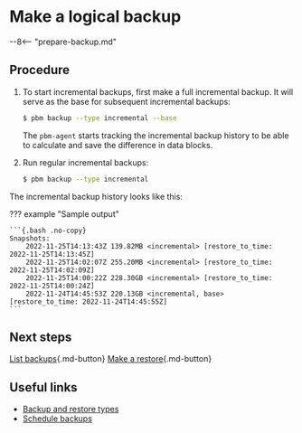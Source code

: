 # Make a logical backup

--8<-- "prepare-backup.md"

## Procedure

1. To start incremental backups, first make a full incremental backup. It will serve as the base for subsequent incremental backups:

    ```{.bash data-prompt="$"} 
    $ pbm backup --type incremental --base
    ```

    The `pbm-agent` starts tracking the incremental backup history to be able to calculate and save the difference in data blocks. 

2. Run regular incremental backups:

    ```{.bash data-prompt="$"}
    $ pbm backup --type incremental
    ```

The incremental backup history looks like this:

??? example "Sample output"

    ```{.bash .no-copy} 
    Snapshots:
        2022-11-25T14:13:43Z 139.82MB <incremental> [restore_to_time: 2022-11-25T14:13:45Z]
        2022-11-25T14:02:07Z 255.20MB <incremental> [restore_to_time: 2022-11-25T14:02:09Z]
        2022-11-25T14:00:22Z 228.30GB <incremental> [restore_to_time: 2022-11-25T14:00:24Z]
        2022-11-24T14:45:53Z 220.13GB <incremental, base> [restore_to_time: 2022-11-24T14:45:55Z]
    ```


## Next steps

[List backups](../usage/list-backup.md){.md-button}
[Make a restore](restore.md){.md-button}

## Useful links

* [Backup and restore types](../features/backup-types.md)
* [Schedule backups](../usage/schedule-backup.md)

